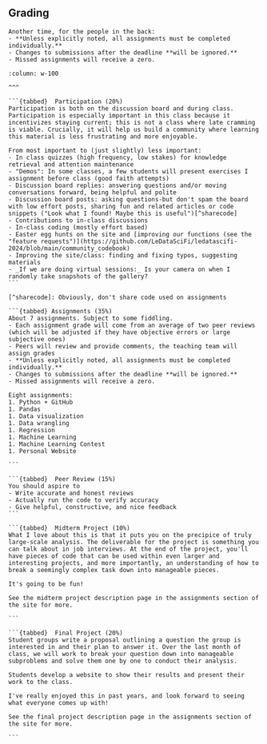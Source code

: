 ## Grading

```{warning}
Another time, for the people in the back:
- **Unless explicitly noted, all assignments must be completed individually.** 
- Changes to submissions after the deadline **will be ignored.**
- Missed assignments will receive a zero. 
```

````{panels}
:column: w-100 

^^^

```{tabbed}  Participation (20%)
Participation is both on the discussion board and during class. Participation is especially important in this class because it incentivizes staying current; this is not a class where late cramming is viable. Crucially, it will help us build a community where learning this material is less frustrating and more enjoyable.

From most important to (just slightly) less important:
- In class quizzes (high frequency, low stakes) for knowledge retrieval and attention maintenance
- "Demos": In some classes, a few students will present exercises I assignment before class (good faith attempts)
- Discussion board replies: answering questions and/or moving conversations forward, being helpful and polite
- Discussion board posts: asking questions-but don't spam the board with low effort posts, sharing fun and related articles or code snippets ("Look what I found! Maybe this is useful")[^sharecode]
- Contributions to in-class discussions 
- In-class coding (mostly effort based)
- Easter egg hunts on the site and [improving our functions (see the "feature requests")](https://github.com/LeDataSciFi/ledatascifi-2024/blob/main/community_codebook)
- Improving the site/class: finding and fixing typos, suggesting materials
- _If we are doing virtual sessions:_ Is your camera on when I randomly take snapshots of the gallery? 
```

[^sharecode]: Obviously, don't share code used on assignments

```{tabbed} Assignments (35%)
About 7 assignments. Subject to some fiddling. 
- Each assignment grade will come from an average of two peer reviews (which will be adjusted if they have objective errors or large subjective ones)
- Peers will review and provide comments, the teaching team will assign grades
- **Unless explicitly noted, all assignments must be completed individually.**
- Changes to submissions after the deadline **will be ignored.**
- Missed assignments will receive a zero. 

Eight assignments:
1. Python + GitHub
1. Pandas
1. Data visualization
1. Data wrangling
1. Regression
1. Machine Learning
1. Machine Learning Contest
1. Personal Website

```

```{tabbed}  Peer Review (15%)
You should aspire to 
- Write accurate and honest reviews
- Actually run the code to verify accuracy
- Give helpful, constructive, and nice feedback
```

```{tabbed}  Midterm Project (10%)
What I love about this is that it puts you on the precipice of truly large-scale analysis. The deliverable for the project is something you can talk about in job interviews. At the end of the project, you'll have pieces of code that can be used within even larger and interesting projects, and more importantly, an understanding of how to break a seemingly complex task down into manageable pieces. 

It's going to be fun! 

See the midterm project description page in the assignments section of the site for more. 

```

```{tabbed}  Final Project (20%)
Student groups write a proposal outlining a question the group is interested in and their plan to answer it. Over the last month of class, we will work to break your question down into manageable subproblems and solve them one by one to conduct their analysis. 

Students develop a website to show their results and present their work to the class. 

I've really enjoyed this in past years, and look forward to seeing what everyone comes up with! 

See the final project description page in the assignments section of the site for more. 

```
````



